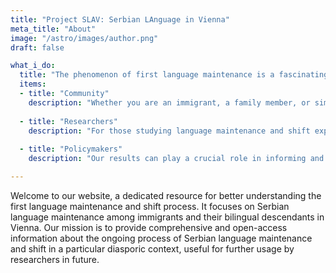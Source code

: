 ```yaml
---
title: "Project SLAV: Serbian LAnguage in Vienna"
meta_title: "About"
image: "/astro/images/author.png"
draft: false

what_i_do:
  title: "The phenomenon of first language maintenance is a fascinating aspect of linguistic development that affects many people worldwide. Here, we aim to serve three main audiences:"
  items:
  - title: "Community"
    description: "Whether you are an immigrant, a family member, or simply someone interested in the dynamics of language maintenance and shift, our goal is to offer clear, insightful, and engaging content that helps you understand the complexities of maintaining a native language in a new cultural and linguistic environment."
  
  - title: "Researchers"
    description: "For those studying language maintenance and shift experimentally, this site provides a wealth of resources, research findings, and methodological guidance to support your scholarly endeavors."
  
  - title: "Policymakers"
    description: "Our results can play a crucial role in informing and shaping more effective educational strategies, enhanced community support, and streamlining the process of cultural and linguistic integration."

---
```


Welcome to our website, a dedicated resource for better understanding the first language maintenance and shift process. It focuses on Serbian language maintenance among immigrants and their bilingual descendants in Vienna. Our mission is to provide comprehensive and open-access information about the ongoing process of Serbian language maintenance and shift in a particular diasporic context, useful for further usage by researchers in future.
